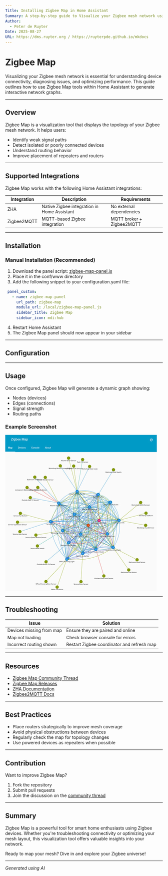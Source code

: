 ```yaml
---
Title: Installing Zigbee Map in Home Assistant
Summary: A step-by-step guide to Visualize your Zigbee mesh network using Home Assistant integrations and tools.
Author:
  - Peter de Ruyter
Date: 2025-08-27
URL: https://dms.ruyter.org / https://ruyterpde.github.io/mkdocs
---
```


# Zigbee Map

Visualizing your Zigbee mesh network is essential for understanding device connectivity, diagnosing issues, and optimizing performance. This guide outlines how to use Zigbee Map tools within Home Assistant to generate interactive network graphs.

---

## Overview

Zigbee Map is a visualization tool that displays the topology of your Zigbee mesh network. It helps users:

- Identify weak signal paths
- Detect isolated or poorly connected devices
- Understand routing behavior
- Improve placement of repeaters and routers

---

## Supported Integrations

Zigbee Map works with the following Home Assistant integrations:

| Integration     | Description                                      | Requirements               |
|-----------------|--------------------------------------------------|----------------------------|
| ZHA             | Native Zigbee integration in Home Assistant      | No external dependencies   |
| Zigbee2MQTT     | MQTT-based Zigbee integration                    | MQTT broker + Zigbee2MQTT |

---

## Installation

### Manual Installation (Recommended)

1. Download the panel script: [zigbee-map-panel.js](https://codeberg.org/dan-danache/ha-zigbee-map/raw/branch/master/custom_components/zigbee_map/panel/dist/zigbee-map-panel.js)
2. Place it in the conf/www directory
3. Add the following snippet to your configuration.yaml file:

```yaml
 panel_custom:
   - name: zigbee-map-panel
     url_path: zigbee-map
     module_url: /local/zigbee-map-panel.js
     sidebar_title: Zigbee Map
     sidebar_icon: mdi:hub
```
4. Restart Home Assistant
5. The Zigbee Map panel should now appear in your sidebar

---

## Configuration

---

## Usage

Once configured, Zigbee Map will generate a dynamic graph showing:

- Nodes (devices)
- Edges (connections)
- Signal strength
- Routing paths

### Example Screenshot

![Zigbee Map Example](../../../assets/images/zigbee_map.jpg)

---

## Troubleshooting

| Issue                        | Solution                                      |
|-----------------------------|-----------------------------------------------|
| Devices missing from map    | Ensure they are paired and online             |
| Map not loading             | Check browser console for errors              |
| Incorrect routing shown     | Restart Zigbee coordinator and refresh map    |

---

## Resources

- [Zigbee Map Community Thread](https://community.home-assistant.io/t/zigbee-map-visualize-your-mesh-network/921489)
- [Zigbee Map Releases](https://codeberg.org/dan-danache/ha-zigbee-map/releases)
- [ZHA Documentation](https://www.home-assistant.io/integrations/zha/)
- [Zigbee2MQTT Docs](https://www.zigbee2mqtt.io/)

---

## Best Practices

- Place routers strategically to improve mesh coverage
- Avoid physical obstructions between devices
- Regularly check the map for topology changes
- Use powered devices as repeaters when possible

---

## Contribution

Want to improve Zigbee Map?

1. Fork the repository
2. Submit pull requests
3. Join the discussion on the [community thread](https://community.home-assistant.io/t/zigbee-map-visualize-your-mesh-network/921489)

---

## Summary

Zigbee Map is a powerful tool for smart home enthusiasts using Zigbee devices. Whether you're troubleshooting connectivity or optimizing your mesh layout, this visualization tool offers valuable insights into your network.

Ready to map your mesh? Dive in and explore your Zigbee universe!

---

*Generated using AI*
